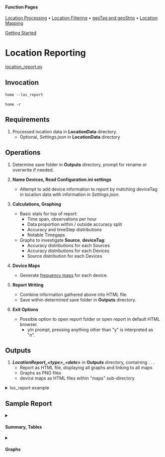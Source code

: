 #### Function Pages
[Location Processing](/docs/Location%20Processing.md)
• [Location Filtering](/docs/Location%20Filtering.md)
• [geoTag and geoStrip](/docs/geoTag.md)
• [Location Mapping](/docs/Mapping.md)

[Getting Started](/docs#getting-started)

# Location Reporting

[location_report.py](/src/GLU/location_report.py)

## Invocation

`home --loc_report`

`home -r`

## Requirements

1.  Processed location data in **LocationData** directory. 
    - Optional, *Settings.json* in **LocationData** directory
	
## Operations

1. Determine save folder in **Outputs** directory, prompt for rename or overwrite if needed.

2. **Name Devices, Read Configuration.ini settings**
	- Attempt to add device information to report by matching deviceTag in location data with information in *Settings.json*.

3. **Calculations, Graphing**
	- Basic stats for top of report:
		- Time span, observations per hour
		- Data proportion within / outside accuracy split
		- Accuracy and timeStep distributions
		- Notable Timegaps
	- Graphs to investigate **Source**, **deviceTag**:
		- Accuracy distributions for each Sources
		- Accuracy distributions for each Devices
		- Source distribution for each Devices

4. **Device Maps**
	- Generate [frequency maps](/docs/Mapping.md#frequency) for each device.
	
5. **Report Writing**
	- Combine information gathered above into HTML file.
	- Save within determined save folder in **Outputs** directory.

6. **Exit Options**
	- Possible option to open report folder or open report in default HTML browser.
		- y/n prompt, pressing anything other than "y" is interpreted as "n".

## Outputs

1. ***LocationReport_\<type\>_\<date\>*** in **Outputs** directory, containing . . .
	- Report as HTML file, displaying all graphs and linking to all maps
	- Graphs as PNG files
	- device maps as HTML files within "maps" sub-directory

<details>
  <summary>loc_report example</summary>
  
![Report](/docs/images/location_report.png)

</details>

## Sample Report

<details> 
	<summary><h4>Summary, Tables</h4></summary>
  
**Heading**

![Report1](/docs/images/location_report_ex_1.png)

**Accuracy, Timedelta Statistics**

![Report2](/docs/images/location_report_ex_2.png)
	
**Largest Timegaps**

![Report3](/docs/images/location_report_ex_3.png)
	
</details>

<details> 
	<summary><h4>Graphs</h4></summary>
  
**Accuracy by Source**
![plot1](/docs/images/boxer-Accuracy-Source.png)

**Accuracy by Device**
![plot2](/docs/images/boxer-Accuracy-Device.png)

**Source by Device**
![plot3](/docs/images/counter-Source-Device.png)
	
</details>
